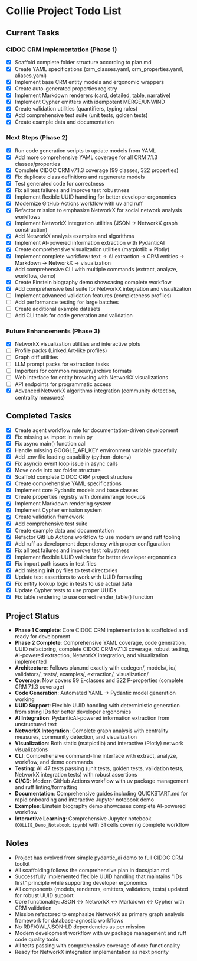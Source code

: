# Collie Project Todo List

## Current Tasks

### CIDOC CRM Implementation (Phase 1)
- [x] Scaffold complete folder structure according to plan.md
- [x] Create YAML specifications (crm_classes.yaml, crm_properties.yaml, aliases.yaml)
- [x] Implement base CRM entity models and ergonomic wrappers
- [x] Create auto-generated properties registry
- [x] Implement Markdown renderers (card, detailed, table, narrative)
- [x] Implement Cypher emitters with idempotent MERGE/UNWIND
- [x] Create validation utilities (quantifiers, typing rules)
- [x] Add comprehensive test suite (unit tests, golden tests)
- [x] Create example data and documentation

### Next Steps (Phase 2)
- [x] Run code generation scripts to update models from YAML
- [x] Add more comprehensive YAML coverage for all CRM 7.1.3 classes/properties
- [x] Complete CIDOC CRM v7.1.3 coverage (99 classes, 322 properties)
- [x] Fix duplicate class definitions and regenerate models
- [x] Test generated code for correctness
- [x] Fix all test failures and improve test robustness
- [x] Implement flexible UUID handling for better developer ergonomics
- [x] Modernize GitHub Actions workflow with uv and ruff
- [x] Refactor mission to emphasize NetworkX for social network analysis workflows
- [x] Implement NetworkX integration utilities (JSON → NetworkX graph construction)
- [x] Add NetworkX analysis examples and algorithms
- [x] Implement AI-powered information extraction with PydanticAI
- [x] Create comprehensive visualization utilities (matplotlib + Plotly)
- [x] Implement complete workflow: text → AI extraction → CRM entities → Markdown → NetworkX → visualization
- [x] Add comprehensive CLI with multiple commands (extract, analyze, workflow, demo)
- [x] Create Einstein biography demo showcasing complete workflow
- [x] Add comprehensive test suite for NetworkX integration and visualization
- [ ] Implement advanced validation features (completeness profiles)
- [ ] Add performance testing for large batches
- [ ] Create additional example datasets
- [ ] Add CLI tools for code generation and validation

### Future Enhancements (Phase 3)
- [x] NetworkX visualization utilities and interactive plots
- [ ] Profile packs (Linked.Art-like profiles)
- [ ] Graph diff utilities
- [ ] LLM prompt packs for extraction tasks
- [ ] Importers for common museum/archive formats
- [ ] Web interface for entity browsing with NetworkX visualizations
- [ ] API endpoints for programmatic access
- [x] Advanced NetworkX algorithms integration (community detection, centrality measures)

## Completed Tasks
- [x] Create agent workflow rule for documentation-driven development
- [x] Fix missing `os` import in main.py
- [x] Fix async main() function call
- [x] Handle missing GOOGLE_API_KEY environment variable gracefully
- [x] Add .env file loading capability (python-dotenv)
- [x] Fix asyncio event loop issue in async calls
- [x] Move code into src folder structure
- [x] Scaffold complete CIDOC CRM project structure
- [x] Create comprehensive YAML specifications
- [x] Implement core Pydantic models and base classes
- [x] Create properties registry with domain/range lookups
- [x] Implement Markdown rendering system
- [x] Implement Cypher emission system
- [x] Create validation framework
- [x] Add comprehensive test suite
- [x] Create example data and documentation
- [x] Refactor GitHub Actions workflow to use modern uv and ruff tooling
- [x] Add ruff as development dependency with proper configuration
- [x] Fix all test failures and improve test robustness
- [x] Implement flexible UUID validator for better developer ergonomics
- [x] Fix import path issues in test files
- [x] Add missing __init__.py files to test directories
- [x] Update test assertions to work with UUID formatting
- [x] Fix entity lookup logic in tests to use actual data
- [x] Update Cypher tests to use proper UUIDs
- [x] Fix table rendering to use correct render_table() function

## Project Status
- **Phase 1 Complete**: Core CIDOC CRM implementation is scaffolded and ready for development
- **Phase 2 Complete**: Comprehensive YAML coverage, code generation, UUID refactoring, complete CIDOC CRM v7.1.3 coverage, robust testing, AI-powered extraction, NetworkX integration, and visualization implemented
- **Architecture**: Follows plan.md exactly with codegen/, models/, io/, validators/, tests/, examples/, extraction/, visualization/
- **Coverage**: Now covers 99 E-classes and 322 P-properties (complete CRM 7.1.3 coverage)
- **Code Generation**: Automated YAML → Pydantic model generation working
- **UUID Support**: Flexible UUID handling with deterministic generation from string IDs for better developer ergonomics
- **AI Integration**: PydanticAI-powered information extraction from unstructured text
- **NetworkX Integration**: Complete graph analysis with centrality measures, community detection, and visualization
- **Visualization**: Both static (matplotlib) and interactive (Plotly) network visualizations
- **CLI**: Comprehensive command-line interface with extract, analyze, workflow, and demo commands
- **Testing**: All 47 tests passing (unit tests, golden tests, validation tests, NetworkX integration tests) with robust assertions
- **CI/CD**: Modern GitHub Actions workflow with uv package management and ruff linting/formatting
- **Documentation**: Comprehensive guides including QUICKSTART.md for rapid onboarding and interactive Jupyter notebook demo
- **Examples**: Einstein biography demo showcases complete AI-powered workflow
- **Interactive Learning**: Comprehensive Jupyter notebook (`COLLIE_Demo_Notebook.ipynb`) with 31 cells covering complete workflow

## Notes
- Project has evolved from simple pydantic_ai demo to full CIDOC CRM toolkit
- All scaffolding follows the comprehensive plan in docs/plan.md
- Successfully implemented flexible UUID handling that maintains "IDs first" principle while supporting developer ergonomics
- All components (models, renderers, emitters, validators, tests) updated for robust UUID support
- Core functionality: JSON ↔ NetworkX ↔ Markdown ↔ Cypher with CRM validation
- Mission refactored to emphasize NetworkX as primary graph analysis framework for database-agnostic workflows
- No RDF/OWL/JSON-LD dependencies as per mission
- Modern development workflow with uv package management and ruff code quality tools
- All tests passing with comprehensive coverage of core functionality
- Ready for NetworkX integration implementation as next priority

